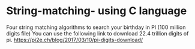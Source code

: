 # String-matching- using C language
Four string matching algorithms to search your birthday in PI (100 million digits file)
You can use the following link to download 22.4 trillion digits of pi.
https://pi2e.ch/blog/2017/03/10/pi-digits-download/
